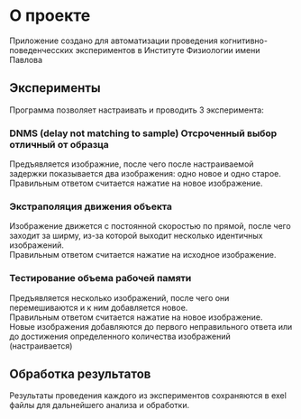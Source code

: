 # О проекте
Приложение создано для автоматизации проведения когнитивно-поведенчесских экспериментов в 
Институте Физиологии имени Павлова
## Эксперименты
Программа позволяет настраивать и проводить 3 эксперимента:
### DNMS (delay not matching to sample) Отсроченный выбор отличный от образца
Предъявляется изображние, после чего после настраиваемой задержки показывается два изображения:
одно новое и одно старое.\
Правильным ответом считается нажатие на новое изображение.
### Экстраполяция движения объекта
Изображение движется с постоянной скоростью по прямой, после чего заходит за ширму, из-за которой 
выходит несколько идентичных изображений.\
Правильным ответом считается нажатие на исходное изображение.
### Тестирование объема рабочей памяти
Предъявляется несколько изображений, после чего они перемешиваются и к ним добавляется новое.\
Правильным ответом считается нажатие на новое изображение.\
Новые изображения добавляются до первого неправильного ответа или до достижения определенного количества изображений (настраивается)
## Обработка результатов
Результаты проведения каждого из экспериментов сохраняются в exel файлы для дальнейшего анализа и обработки.
